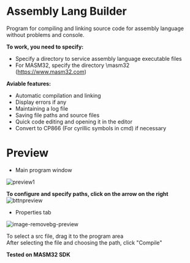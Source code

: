 # Assembly Lang Builder

Program for compiling and linking source code for assembly language without problems and console.

**To work, you need to specify:**
- Specify a directory to service assembly language executable files
- For MASM32, specify the directory \masm32 (https://www.masm32.com)

**Aviable features:**
- Automatic compilation and linking
- Display errors if any
- Maintaining a log file
- Saving file paths and source files
- Quick code editing and opening it in the editor
- Convert to CP866 (For cyrillic symbols in cmd) if necessary

# Preview

- Main program window

![preview1](https://user-images.githubusercontent.com/96521396/195998559-f2e8781a-43ec-47eb-b8ad-b9f5c7067f03.png)

**To configure and specify paths, click on the arrow on the right**  ![bttnpreview](https://user-images.githubusercontent.com/96521396/195998669-f921fb42-512b-43b4-8246-f47c091fd0c0.png)

- Properties tab

![image-removebg-preview](https://user-images.githubusercontent.com/96521396/195998832-19a69178-7fae-4f37-a265-7d8900c306bb.png)

To select a src file, drag it to the program area                                                                      
After selecting the file and choosing the path, click "Compile"


**Tested on MASM32 SDK**
